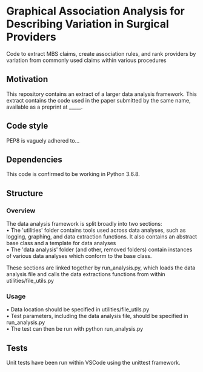 # Graphical Association Analysis for Describing Variation in Surgical Providers
Code to extract MBS claims, create association rules, and rank providers by variation from commonly used claims within various procedures

## Motivation
This repository contains an extract of a larger data analysis framework. This extract contains the code used in the paper submitted by the same name, available as a preprint at _____.

## Code style
PEP8 is vaguely adhered to...

## Dependencies
This code is confirmed to be working in Python 3.6.8.

## Structure
### Overview
The data analysis framework is split broadly into two sections:<br/>
• The 'utilities' folder contains tools used across data analyses, such as logging, graphing, and data extraction functions. It also contains an abstract base class and a template for data analyses<br/>
• The 'data analysis' folder (and other, removed folders) contain instances of various data analyses which conform to the base class.<br/>

These sections are linked together by run_analysis.py, which loads the data analysis file and calls the data extractions functions from within utilities/file_utils.py

### Usage
• Data location should be specified in utilities/file_utils.py<br/>
• Test parameters, including the data analysis file, should be specified in run_analysis.py<br/>
• The test can then be run with python run_analysis.py<br/>

## Tests
Unit tests have been run within VSCode using the unittest framework.

